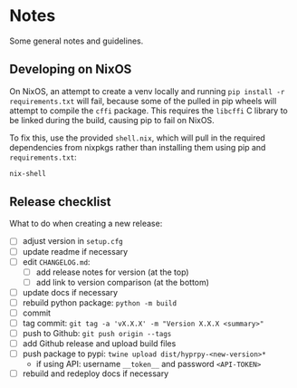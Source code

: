 # Notes

Some general notes and guidelines.

## Developing on NixOS

On NixOS, an attempt to create a venv locally and running `pip install -r requirements.txt` will fail, because
some of the pulled in pip wheels will attempt to compile the `cffi` package.
This requires the `libcffi` C library to be linked during the build, causing pip to fail on NixOS.

To fix this, use the provided `shell.nix`, which will pull in the required dependencies from nixpkgs rather
than installing them using pip and `requirements.txt`:

```bash
nix-shell
```

## Release checklist

What to do when creating a new release:

- [ ] adjust version in `setup.cfg`
- [ ] update readme if necessary
- [ ] edit `CHANGELOG.md`:
    - [ ] add release notes for version (at the top)
    - [ ] add link to version comparison (at the bottom)
- [ ] update docs if necessary
- [ ] rebuild python package: `python -m build`
- [ ] commit
- [ ] tag commit: `git tag -a 'vX.X.X' -m "Version X.X.X <summary>"`
- [ ] push to Github: `git push origin --tags`
- [ ] add Github release and upload build files
- [ ] push package to pypi: `twine upload dist/hyprpy-<new-version>*`
    - if using API: username `__token__` and password `<API-TOKEN>`
- [ ] rebuild and redeploy docs if necessary
